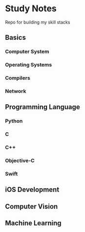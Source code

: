 # Study Notes
Repo for building my skill stacks

## Basics

### Computer System
### Operating Systems
### Compilers
### Network


## Programming Language

### Python
### C
### C++
### Objective-C
### Swift

## iOS Development

## Computer Vision

## Machine Learning


